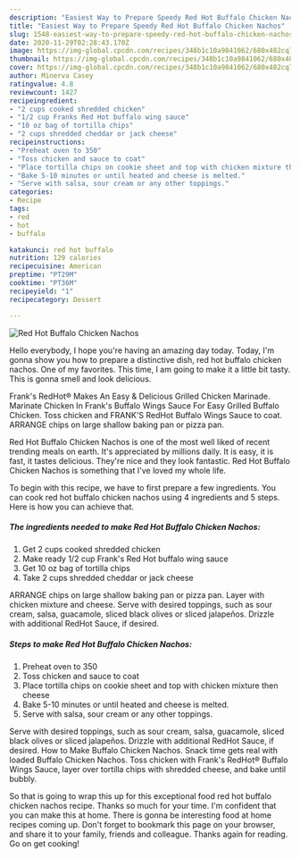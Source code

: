 ```yaml
---
description: "Easiest Way to Prepare Speedy Red Hot Buffalo Chicken Nachos"
title: "Easiest Way to Prepare Speedy Red Hot Buffalo Chicken Nachos"
slug: 1548-easiest-way-to-prepare-speedy-red-hot-buffalo-chicken-nachos
date: 2020-11-29T02:28:43.170Z
image: https://img-global.cpcdn.com/recipes/348b1c10a9841062/680x482cq70/red-hot-buffalo-chicken-nachos-recipe-main-photo.jpg
thumbnail: https://img-global.cpcdn.com/recipes/348b1c10a9841062/680x482cq70/red-hot-buffalo-chicken-nachos-recipe-main-photo.jpg
cover: https://img-global.cpcdn.com/recipes/348b1c10a9841062/680x482cq70/red-hot-buffalo-chicken-nachos-recipe-main-photo.jpg
author: Minerva Casey
ratingvalue: 4.8
reviewcount: 1427
recipeingredient:
- "2 cups cooked shredded chicken"
- "1/2 cup Franks Red Hot buffalo wing sauce"
- "10 oz bag of tortilla chips"
- "2 cups shredded cheddar or jack cheese"
recipeinstructions:
- "Preheat oven to 350"
- "Toss chicken and sauce to coat"
- "Place tortilla chips on cookie sheet and top with chicken mixture then cheese"
- "Bake 5-10 minutes or until heated and cheese is melted."
- "Serve with salsa, sour cream or any other toppings."
categories:
- Recipe
tags:
- red
- hot
- buffalo

katakunci: red hot buffalo 
nutrition: 129 calories
recipecuisine: American
preptime: "PT29M"
cooktime: "PT36M"
recipeyield: "1"
recipecategory: Dessert

---
```



![Red Hot Buffalo Chicken Nachos](https://img-global.cpcdn.com/recipes/348b1c10a9841062/680x482cq70/red-hot-buffalo-chicken-nachos-recipe-main-photo.jpg)

Hello everybody, I hope you're having an amazing day today. Today, I'm gonna show you how to prepare a distinctive dish, red hot buffalo chicken nachos. One of my favorites. This time, I am going to make it a little bit tasty. This is gonna smell and look delicious.

Frank&#39;s RedHot® Makes An Easy &amp; Delicious Grilled Chicken Marinade. Marinate Chicken In Frank&#39;s Buffalo Wings Sauce For Easy Grilled Buffalo Chicken. Toss chicken and FRANK&#39;S RedHot Buffalo Wings Sauce to coat. ARRANGE chips on large shallow baking pan or pizza pan.

Red Hot Buffalo Chicken Nachos is one of the most well liked of recent trending meals on earth. It's appreciated by millions daily. It is easy, it is fast, it tastes delicious. They're nice and they look fantastic. Red Hot Buffalo Chicken Nachos is something that I've loved my whole life.


To begin with this recipe, we have to first prepare a few ingredients. You can cook red hot buffalo chicken nachos using 4 ingredients and 5 steps. Here is how you can achieve that.

<!--inarticleads1-->

##### The ingredients needed to make Red Hot Buffalo Chicken Nachos:

1. Get 2 cups cooked shredded chicken
1. Make ready 1/2 cup Frank&#39;s Red Hot buffalo wing sauce
1. Get 10 oz bag of tortilla chips
1. Take 2 cups shredded cheddar or jack cheese


ARRANGE chips on large shallow baking pan or pizza pan. Layer with chicken mixture and cheese. Serve with desired toppings, such as sour cream, salsa, guacamole, sliced black olives or sliced jalapeños. Drizzle with additional RedHot Sauce, if desired. 

<!--inarticleads2-->

##### Steps to make Red Hot Buffalo Chicken Nachos:

1. Preheat oven to 350
1. Toss chicken and sauce to coat
1. Place tortilla chips on cookie sheet and top with chicken mixture then cheese
1. Bake 5-10 minutes or until heated and cheese is melted.
1. Serve with salsa, sour cream or any other toppings.


Serve with desired toppings, such as sour cream, salsa, guacamole, sliced black olives or sliced jalapeños. Drizzle with additional RedHot Sauce, if desired. How to Make Buffalo Chicken Nachos. Snack time gets real with loaded Buffalo Chicken Nachos. Toss chicken with Frank&#39;s RedHot® Buffalo Wings Sauce, layer over tortilla chips with shredded cheese, and bake until bubbly. 

So that is going to wrap this up for this exceptional food red hot buffalo chicken nachos recipe. Thanks so much for your time. I'm confident that you can make this at home. There is gonna be interesting food at home recipes coming up. Don't forget to bookmark this page on your browser, and share it to your family, friends and colleague. Thanks again for reading. Go on get cooking!
